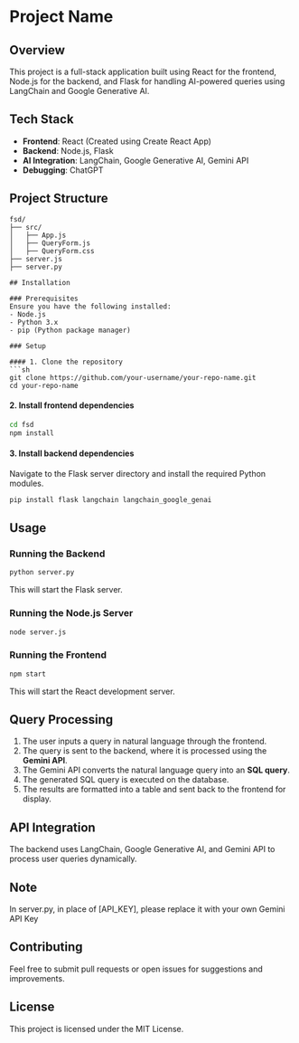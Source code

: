 # Project Name

## Overview
This project is a full-stack application built using React for the frontend, Node.js for the backend, and Flask for handling AI-powered queries using LangChain and Google Generative AI.

## Tech Stack
- **Frontend**: React (Created using Create React App)
- **Backend**: Node.js, Flask
- **AI Integration**: LangChain, Google Generative AI, Gemini API
- **Debugging**: ChatGPT

## Project Structure
```
fsd/
├── src/
│   ├── App.js
│   ├── QueryForm.js
│   ├── QueryForm.css
├── server.js
├── server.py

## Installation

### Prerequisites
Ensure you have the following installed:
- Node.js
- Python 3.x
- pip (Python package manager)

### Setup

#### 1. Clone the repository
```sh
git clone https://github.com/your-username/your-repo-name.git
cd your-repo-name
```

#### 2. Install frontend dependencies
```sh
cd fsd
npm install
```

#### 3. Install backend dependencies
Navigate to the Flask server directory and install the required Python modules.
```sh
pip install flask langchain langchain_google_genai
```

## Usage

### Running the Backend
```sh
python server.py
```
This will start the Flask server.

### Running the Node.js Server
```sh
node server.js
```
### Running the Frontend
```sh
npm start
```
This will start the React development server.

## Query Processing
1. The user inputs a query in natural language through the frontend.
2. The query is sent to the backend, where it is processed using the **Gemini API**.
3. The Gemini API converts the natural language query into an **SQL query**.
4. The generated SQL query is executed on the database.
5. The results are formatted into a table and sent back to the frontend for display.

## API Integration
The backend uses LangChain, Google Generative AI, and Gemini API to process user queries dynamically.

## Note
In server.py, in place of [API_KEY], please replace it with your own Gemini API Key

## Contributing
Feel free to submit pull requests or open issues for suggestions and improvements.

## License
This project is licensed under the MIT License.

